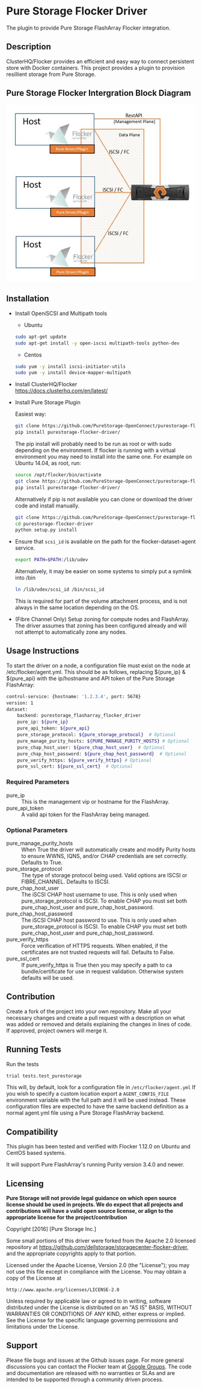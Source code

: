 Pure Storage Flocker Driver
===========================
The plugin to provide Pure Storage FlashArray Flocker integration.

## Description
ClusterHQ/Flocker provides an efficient and easy way to connect persistent store with Docker containers. This project provides a plugin to provision resillient storage from Pure Storage.

## Pure Storage Flocker Intergration Block Diagram
![Pure Storage Flocker Integration Block Diagram](PureStorageFlocker.png)
## Installation
- Install OpeniSCSI and Multipath tools
    * Ubuntu<br>
    ```bash
    sudo apt-get update
    sudo apt-get install -y open-iscsi multipath-tools python-dev
    ```
    * Centos<br>
    ```bash
    sudo yum -y install iscsi-initiator-utils
    sudo yum -y install device-mapper-multipath
    ```

- Install ClusterHQ/Flocker<br>
https://docs.clusterhq.com/en/latest/

- Install Pure Storage Plugin

    Easiest way:
    
    ```bash
    git clone https://github.com/PureStorage-OpenConnect/purestorage-flocker-driver.git
    pip install purestorage-flocker-driver/
    ```
    The pip install will probably need to be run as root or with sudo depending on the environment. If flocker is running with
    a virtual environment you may need to install into the same one. For example on Ubuntu 14.04, as root, run:

    ```bash
    source /opt/flocker/bin/activate
    git clone https://github.com/PureStorage-OpenConnect/purestorage-flocker-driver.git
    pip install purestorage-flocker-driver/
    ```
    
    Alternatively if pip is not available you can clone or download the driver code and install manually.
    
    ```bash
    git clone https://github.com/PureStorage-OpenConnect/purestorage-flocker-driver.git
    cd purestorage-flocker-driver
    python setup.py install
    ```

- Ensure that `scsi_id` is available on the path for the flocker-dataset-agent service.

    ```bash
    export PATH=$PATH:/lib/udev
    ```

    Alternatively, it may be easier on some systems to simply put a symlink into /bin

    ```bash
    ln /lib/udev/scsi_id /bin/scsi_id
    ```

    This is required for part of the volume attachment process, and is not always in the
    same location depending on the OS.

- (Fibre Channel Only) Setup zoning for compute nodes and FlashArray. The driver assumes that zoning has been configured already and will not attempt to automatically zone any nodes.

## Usage Instructions
To start the driver on a node, a configuration file must exist on the node at /etc/flocker/agent.yml. This should be as follows, replacing ${pure_ip} & ${pure_api} with the ip/hostname and API token of the Pure Storage FlashArray:
```bash
control-service: {hostname: '1.2.3.4', port: 5678}
version: 1
dataset:
    backend: purestorage_flasharray_flocker_driver
    pure_ip: ${pure_ip}
    pure_api_token: ${pure_api}
    pure_storage_protocol: ${pure_storage_protocol}  # Optional
    pure_manage_purity_hosts: ${PURE_MANAGE_PURITY_HOSTS} # Optional
    pure_chap_host_user: ${pure_chap_host_user}  # Optional
    pure_chap_host_password: ${pure_chap_host_password}  # Optional
    pure_verify_https: ${pure_verify_https} # Optional
    pure_ssl_cert: ${pure_ssl_cert}  # Optional
```

### Required Parameters
<dl>
<dt>pure_ip</dt>
<dd>This is the management vip or hostname for the FlashArray.</dd>

<dt>pure_api_token</dt>
<dd>A valid api token for the FlashArray being managed.</dd>
</dl>

### Optional Parameters
<dl>
<dt>pure_manage_purity_hosts</dt>
<dd>When True the driver will automatically create and modify Purity hosts to ensure WWNS, IQNS, and/or CHAP credentials are set correctly. Defaults to True.</dd>

<dt>pure_storage_protocol</dt>
<dd>The type of storage protocol being used. Valid options are ISCSI or FIBRE_CHANNEL.
Defaults to ISCSI.</dd>

<dt>pure_chap_host_user</dt>
<dd>The iSCSI CHAP host username to use. This is only used when pure_storage_protocol is ISCSI. 
To enable CHAP you must set both pure_chap_host_user and pure_chap_host_password.</dd>

<dt>pure_chap_host_password</dt>
<dd>The iSCSI CHAP host password to use. This is only used when pure_storage_protocol is ISCSI. 
To enable CHAP you must set both pure_chap_host_user and pure_chap_host_password.</dd>

<dt>pure_verify_https</dt>
<dd>Force verification of HTTPS requests. When enabled, if the certificates are not trusted requests will fail.
Defaults to False.</dd>

<dt>pure_ssl_cert</dt>
<dd>If pure_verify_https is True then you may specify a path to ca bundle/certificate for use in request validation. Otherwise system defaults will be used.</dd>
</dl>

## Contribution
Create a fork of the project into your own repository. Make all your necessary changes and create a pull request with a description on what was added or removed and details explaining the changes in lines of code. If approved, project owners will merge it.

## Running Tests

Run the tests
```bash
trial tests.test_purestorage
```
This will, by default, look for a configuration file in `/etc/flocker/agent.yml`
If you wish to specify a custom location export a `AGENT_CONFIG_FILE` environment
variable with the full path and it will be used instead. These configuration
files are expected to have the same backend definition as a normal agent.yml
file using a Pure Storage FlashArray backend.

Compatibility
-------------
This plugin has been tested and verified with Flocker 1.12.0 on Ubuntu and CentOS based systems.

It will support Pure FlashArray's running Purity version 3.4.0 and newer.

Licensing
---------
**Pure Storage will not provide legal guidance on which open source license should be used in projects. We do expect that all projects and contributions will have a valid open source license, or align to the appropriate license for the project/contribution**

Copyright [2016] [Pure Storage Inc.]

Some small portions of this driver were forked from the Apache 2.0 licensed repository at https://github.com/dellstorage/storagecenter-flocker-driver, and the appropriate copyrights apply to that portion.

Licensed under the Apache License, Version 2.0 (the "License");
you may not use this file except in compliance with the License.
You may obtain a copy of the License at

    http://www.apache.org/licenses/LICENSE-2.0

Unless required by applicable law or agreed to in writing, software
distributed under the License is distributed on an "AS IS" BASIS,
WITHOUT WARRANTIES OR CONDITIONS OF ANY KIND, either express or implied.
See the License for the specific language governing permissions and
limitations under the License.

Support
-------
Please file bugs and issues at the Github issues page. For more general discussions you can contact the Flocker team at <a href="https://groups.google.com/forum/#!forum/flocker-users">Google Groups</a>. The code and documentation are released with no warranties or SLAs and are intended to be supported through a community driven process.
